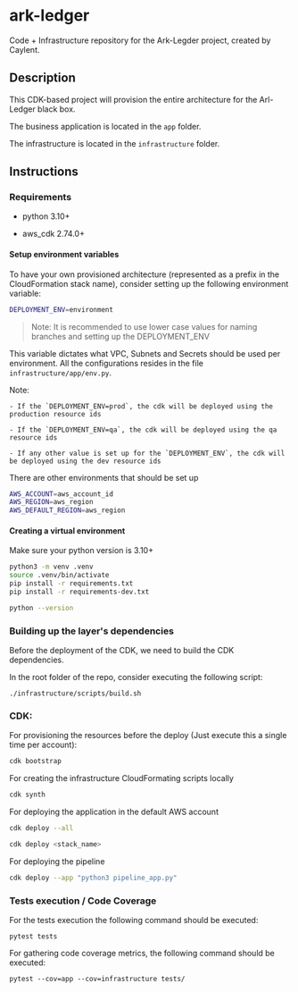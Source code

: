 # ark-ledger

Code + Infrastructure repository for the Ark-Legder project, created by Caylent.

## Description

This CDK-based project will provision the entire architecture for the Arl-Ledger black box.

The business application is located in the `app` folder.

The infrastructure is located in the `infrastructure` folder.

## Instructions

### Requirements

- python 3.10+

- aws_cdk 2.74.0+

#### Setup environment variables

To have your own provisioned architecture (represented as a prefix in the CloudFormation stack name), consider setting up the following environment variable:

```bash
DEPLOYMENT_ENV=environment
```

> Note: It is recommended to use lower case values for naming branches and setting up the DEPLOYMENT_ENV

This variable dictates what VPC, Subnets and Secrets should be used per environment.
All the configurations resides in the file `infrastructure/app/env.py`.

Note:

    - If the `DEPLOYMENT_ENV=prod`, the cdk will be deployed using the production resource ids

    - If the `DEPLOYMENT_ENV=qa`, the cdk will be deployed using the qa resource ids

    - If any other value is set up for the `DEPLOYMENT_ENV`, the cdk will be deployed using the dev resource ids


There are other environments that should be set up
```bash
AWS_ACCOUNT=aws_account_id
AWS_REGION=aws_region
AWS_DEFAULT_REGION=aws_region
```

#### Creating a virtual environment

Make sure your python version is 3.10+

```bash
python3 -m venv .venv
source .venv/bin/activate
pip install -r requirements.txt
pip install -r requirements-dev.txt

python --version
```

### Building up the layer's dependencies

Before the deployment of the CDK, we need to build the CDK dependencies.

In the root folder of the repo, consider executing the following script:

```
./infrastructure/scripts/build.sh
```

### CDK:

For provisioning the resources before the deploy (Just execute this a single time per account):
```bash
cdk bootstrap
```

For creating the infrastructure CloudFormating scripts locally
```bash
cdk synth
```

For deploying the application in the default AWS account
```bash
cdk deploy --all

cdk deploy <stack_name>
```

For deploying the pipeline
```bash
cdk deploy --app "python3 pipeline_app.py"
```

### Tests execution / Code Coverage

For the tests execution the following command should be executed:
```
pytest tests
```

For gathering code coverage metrics, the following command should be executed:
```
pytest --cov=app --cov=infrastructure tests/
```
